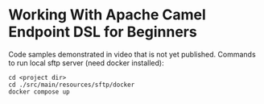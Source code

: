 # Working With Apache Camel Endpoint DSL for Beginners
Code samples demonstrated in video that is not yet published.
Commands to run local sftp server (need docker installed):<br>
```
cd <project dir>
cd ./src/main/resources/sftp/docker
docker compose up
```
